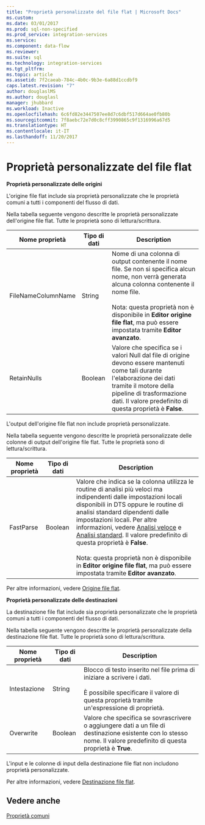 ```yaml
---
title: "Proprietà personalizzate del file flat | Microsoft Docs"
ms.custom: 
ms.date: 03/01/2017
ms.prod: sql-non-specified
ms.prod_service: integration-services
ms.service: 
ms.component: data-flow
ms.reviewer: 
ms.suite: sql
ms.technology: integration-services
ms.tgt_pltfrm: 
ms.topic: article
ms.assetid: 7f2caeab-784c-4b0c-9b3e-6a88d1ccdbf9
caps.latest.revision: "7"
author: douglaslMS
ms.author: douglasl
manager: jhubbard
ms.workload: Inactive
ms.openlocfilehash: 6c6fd82e3447507ee8d7c6dbf517d664ae0fb80b
ms.sourcegitcommit: 7f8aebc72e7d0c8cff3990865c9f1316996a67d5
ms.translationtype: HT
ms.contentlocale: it-IT
ms.lasthandoff: 11/20/2017
---
```

# <a name="flat-file-custom-properties"></a>Proprietà personalizzate del file flat
  **Proprietà personalizzate delle origini**  
  
 L'origine file flat include sia proprietà personalizzate che le proprietà comuni a tutti i componenti del flusso di dati.  
  
 Nella tabella seguente vengono descritte le proprietà personalizzate dell'origine file flat. Tutte le proprietà sono di lettura/scrittura.  
  
|Nome proprietà|Tipo di dati|Description|  
|-------------------|---------------|-----------------|  
|FileNameColumnName|String|Nome di una colonna di output contenente il nome file. Se non si specifica alcun nome, non verrà generata alcuna colonna contenente il nome file.<br /><br /> Nota: questa proprietà non è disponibile in **Editor origine file flat**, ma può essere impostata tramite **Editor avanzato**.|  
|RetainNulls|Boolean|Valore che specifica se i valori Null dal file di origine devono essere mantenuti come tali durante l'elaborazione dei dati tramite il motore della pipeline di trasformazione dati. Il valore predefinito di questa proprietà è **False**.|  
  
 L'output dell'origine file flat non include proprietà personalizzate.  
  
 Nella tabella seguente vengono descritte le proprietà personalizzate delle colonne di output dell'origine file flat. Tutte le proprietà sono di lettura/scrittura.  
  
|Nome proprietà|Tipo di dati|Description|  
|-------------------|---------------|-----------------|  
|FastParse|Boolean|Valore che indica se la colonna utilizza le routine di analisi più veloci ma indipendenti dalle impostazioni locali disponibili in DTS oppure le routine di analisi standard dipendenti dalle impostazioni locali. Per altre informazioni, vedere [Analisi veloce](http://msdn.microsoft.com/library/6688707d-3c5b-404e-aa2f-e13092ac8d95) e [Analisi standard](http://msdn.microsoft.com/library/dfe835b1-ea52-4e18-a23a-5188c5b6f013). Il valore predefinito di questa proprietà è **False**.<br /><br /> Nota: questa proprietà non è disponibile in **Editor origine file flat**, ma può essere impostata tramite **Editor avanzato**.|  
  
 Per altre informazioni, vedere [Origine file flat](../../integration-services/data-flow/flat-file-source.md).  
  
 **Proprietà personalizzate delle destinazioni**  
  
 La destinazione file flat include sia proprietà personalizzate che le proprietà comuni a tutti i componenti del flusso di dati.  
  
 Nella tabella seguente vengono descritte le proprietà personalizzate della destinazione file flat. Tutte le proprietà sono di lettura/scrittura.  
  
|Nome proprietà|Tipo di dati|Description|  
|-------------------|---------------|-----------------|  
|Intestazione|String|Blocco di testo inserito nel file prima di iniziare a scrivere i dati.<br /><br /> È possibile specificare il valore di questa proprietà tramite un'espressione di proprietà.|  
|Overwrite|Boolean|Valore che specifica se sovrascrivere o aggiungere dati a un file di destinazione esistente con lo stesso nome. Il valore predefinito di questa proprietà è **True**.|  
  
 L'input e le colonne di input della destinazione file flat non includono proprietà personalizzate.  
  
 Per altre informazioni, vedere [Destinazione file flat](../../integration-services/data-flow/flat-file-destination.md).  
  
## <a name="see-also"></a>Vedere anche  
 [Proprietà comuni](http://msdn.microsoft.com/library/51973502-5cc6-4125-9fce-e60fa1b7b796)  
  
  
